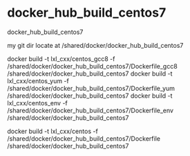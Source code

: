 # docker_hub_build_centos7
docker_hub_build_centos7

 my git dir locate at /shared/docker/docker_hub_build_centos7

docker build -t lxl_cxx/centos_gcc8 -f /shared/docker/docker_hub_build_centos7/Dockerfile_gcc8  /shared/docker/docker_hub_build_centos7
docker build -t lxl_cxx/centos_yum -f /shared/docker/docker_hub_build_centos7/Dockerfile_yum  /shared/docker/docker_hub_build_centos7
docker build -t lxl_cxx/centos_env -f /shared/docker/docker_hub_build_centos7/Dockerfile_env  /shared/docker/docker_hub_build_centos7

docker build -t lxl_cxx/centos -f /shared/docker/docker_hub_build_centos7/Dockerfile  /shared/docker/docker_hub_build_centos7

